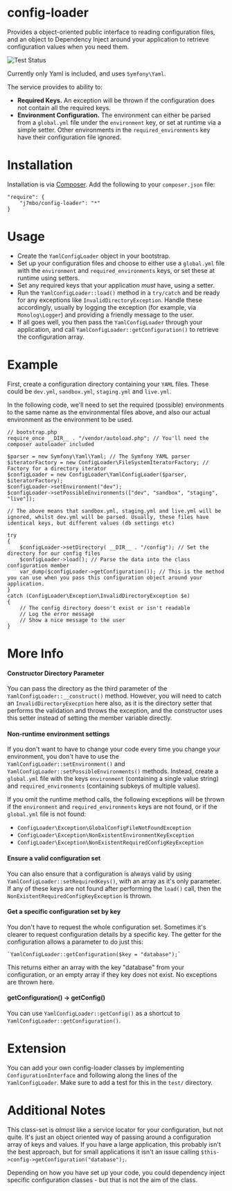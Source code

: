 config-loader
====

Provides a object-oriented public interface to reading configuration files, and an object to Dependency Inject around your application to retrieve configuration values when you need them.

![Test Status](https://api.travis-ci.org/J7mbo/config-loader.png)

Currently only Yaml is included, and uses `Symfony\Yaml`.

The service provides to ability to:

- **Required Keys.** An exception will be thrown if the configuration does not contain all the required keys.
- **Environment Configuration.** The environment can either be parsed from a `global.yml` file under the `environment` key, or set at runtime via a simple setter. Other environments in the `required_environments` key have their configuration file ignored.

Installation
===

Installation is via [Composer](http://getcomposer.org/). Add the following to your `composer.json` file:

    "require": {
        "j7mbo/config-loader": "*" 
    }

Usage
===

- Create the `YamlConfigLoader` object in your bootstrap.
- Set up your configuration files and choose to either use a `global.yml` file with the `environment` and `required_environments` keys, or set these at runtime using setters.
- Set any required keys that your application *must* have, using a setter.
- Run the `YamlConfigLoader::load()` method in a `try/catch` and be ready for any exceptions like `InvalidDirectoryException`. Handle these accordingly, usually by logging the exception (for example, via `Monolog\Logger`) and providing a friendly message to the user.
- If all goes well, you then pass the `YamlConfigLoader` through your application, and call `YamlConfigLoader::getConfiguration()` to retrieve the configuration array.

Example
===

First, create a configuration directory containing your `YAML` files. These could be `dev.yml`, `sandbox.yml`, `staging.yml` and `live.yml`. 

In the following code, we'll need to set the required (possible) environments to the same name as the environmental files above, and also our actual environment as the environment to be used.

    // bootstrap.php
    require_once __DIR__ . "/vendor/autoload.php"; // You'll need the composer autoloader included
    
    $parser = new Symfony\Yaml\Yaml; // The Symfony YAML parser
    $iteratorFactory = new ConfigLoader\FileSystemIteratorFactory; // Factory for a directory iterator
    $configLoader = new ConfigLoader\YamlConfigLoader($parser, $iteratorFactory);
    $configLoader->setEnvironment("dev");
    $configLoader->setPossibleEnvironments(["dev", "sandbox", "staging", "live"]);
    
    // The above means that sandbox.yml, staging.yml and live.yml will be ignored, whilst dev.yml will be parsed. Usually, these files have identical keys, but different values (db settings etc)
    
    try
    {
        $configLoader->setDirectory( __DIR__ . "/config"); // Set the directory for our config files
        $configLoader->load(); // Parse the data into the class configuration member
        var_dump($configLoader->getConfiguration()); // This is the method you can use when you pass this configuration object around your application.
    }
    catch (ConfigLoader\Exception\InvalidDirectoryException $e)
    {
        // The config directory doesn't exist or isn't readable
        // Log the error message
        // Show a nice message to the user
    }

More Info
===

#### Constructor Directory Parameter

You can pass the directory as the third parameter of the `YamlConfigLoader::__construct()` method. However, you will need to catch an `InvalidDirectoryExecption` here also, as it is the directory setter that performs the validation and throws the exception, and the constructor uses this setter instead of setting the member variable directly.

#### Non-runtime environment settings

If you don't want to have to change your code every time you change your environment, you don't have to use the `YamlConfigLoader::setEnvironment()` and `YamlConfigLoader::setPossibleEnvironments()` methods. Instead, create a `global.yml` file with the keys `environment` (containing a single value string) and `required_environments` (containing subkeys of multiple values).

If you omit the runtime method calls, the following exceptions will be thrown if the `environment` and `required_environments` keys are not found, or if the `global.yml` file is not found: 

- `ConfigLoader\Exception\GlobalConfigFileNotFoundException`
- `ConfigLoader\Exception\NonExistentEnvironmentKeyException`
- `ConfigLoader\Exception\NonExistentRequiredConfigKeyException`

#### Ensure a valid configuration set

You can also ensure that a configuration is always valid by using `YamlConfigLoader::setRequiredKeys()`, with an array as it's only parameter. If any of these keys are not found after performing the `load()` call, then the `NonExistentRequiredConfigKeyException` is thrown.

#### Get a specific configuration set by key

You don't have to request the whole configuration set. Sometimes it's clearer to request configuration details by a specific key. The getter for the configuration allows a parameter to do just this:

    `YamlConfigLoader::getConfiguration($key = "database");` 
    
This returns either an array with the key "database" from your configuration, or an empty array if they key does not exist. No exceptions are thrown here.

#### getConfiguration() -> getConfig()

You can use `YamlConfigLoader::getConfig()` as a shortcut to `YamlConfigLoader::getConfiguration()`.

Extension
====

You can add your own config-loader classes by implementing `ConfigurationInterface` and following along the lines of the `YamlConfigLoader`. Make sure to add a test for this in the `test/` directory.

Additional Notes
====

This class-set is *almost* like a service locator for your configuration, but not quite. It's just an object oriented way of passing around a configuration array of keys and values. If you have a large application, this probably isn't the best approach, but for small applications it isn't an issue calling `$this->config->getConfiguration("database");`.

Depending on how you have set up your code, you could dependency inject specific configuration classes - but that is not the aim of the class.
